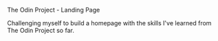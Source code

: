 The Odin Project - Landing Page

Challenging myself to build a homepage with the skills I've learned from The Odin Project so far.